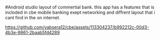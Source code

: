 #Android studio layout of commertial bank.
this app has a features that is incloded in cbe mobile banking exept networking and diffrent layout that i cant find in the on internet.

https://github.com/yabsera12/cbe/assets/113304237/b992212c-00d3-4b3e-9861-2baab5fd4289
